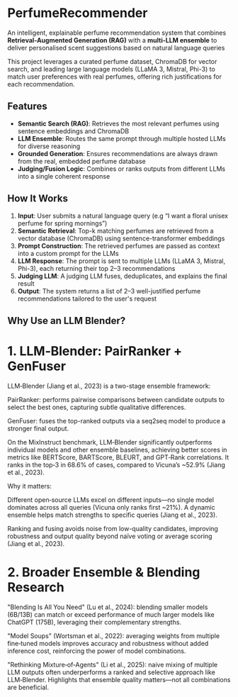 # PerfumeRecommender

An intelligent, explainable perfume recommendation system that combines **Retrieval-Augmented Generation (RAG)** with a **multi-LLM ensemble** to deliver personalised scent suggestions based on natural language queries

This project leverages a curated perfume dataset, ChromaDB for vector search, and leading large language models (LLaMA 3, Mistral, Phi-3) to match user preferences with real perfumes, offering rich justifications for each recommendation.

## Features
- **Semantic Search (RAG)**: Retrieves the most relevant perfumes using sentence embeddings and ChromaDB
- **LLM Ensemble**: Routes the same prompt through multiple hosted LLMs for diverse reasoning
- **Grounded Generation**: Ensures recommendations are always drawn from the real, embedded perfume database
- **Judging/Fusion Logic**: Combines or ranks outputs from different LLMs into a single coherent response

## How It Works
1. **Input**: User submits a natural language query (e.g “I want a floral unisex perfume for spring mornings”)
2. **Semantic Retrieval**: Top-k matching perfumes are retrieved from a vector database (ChromaDB) using sentence-transformer embeddings
3. **Prompt Construction**: The retrieved perfumes are passed as context into a custom prompt for the LLMs
4. **LLM Response**: The prompt is sent to multiple LLMs (LLaMA 3, Mistral, Phi-3), each returning their top 2–3 recommendations
5. **Judging LLM**: A judging LLM fuses, deduplicates, and explains the final result
6. **Output**: The system returns a list of 2–3 well-justified perfume recommendations tailored to the user's request

## Why Use an LLM Blender?
# 1. LLM‑Blender: PairRanker + GenFuser
LLM‑Blender (Jiang et al., 2023) is a two-stage ensemble framework:

PairRanker: performs pairwise comparisons between candidate outputs to select the best ones, capturing subtle qualitative differences.

GenFuser: fuses the top-ranked outputs via a seq2seq model to produce a stronger final output.

On the MixInstruct benchmark, LLM‑Blender significantly outperforms individual models and other ensemble baselines, achieving better scores in metrics like BERTScore, BARTScore, BLEURT, and GPT‑Rank correlations. It ranks in the top‑3 in 68.6% of cases, compared to Vicuna’s ~52.9% (Jiang et al., 2023).

Why it matters:

Different open‑source LLMs excel on different inputs—no single model dominates across all queries (Vicuna only ranks first ~21%). A dynamic ensemble helps match strengths to specific queries (Jiang et al., 2023).

Ranking and fusing avoids noise from low-quality candidates, improving robustness and output quality beyond naïve voting or average scoring (Jiang et al., 2023).

# 2. Broader Ensemble & Blending Research
"Blending Is All You Need" (Lu et al., 2024): blending smaller models (6B/13B) can match or exceed performance of much larger models like ChatGPT (175B), leveraging their complementary strengths.

"Model Soups" (Wortsman et al., 2022): averaging weights from multiple fine‑tuned models improves accuracy and robustness without added inference cost, reinforcing the power of model combinations.

"Rethinking Mixture‑of‑Agents" (Li et al., 2025): naive mixing of multiple LLM outputs often underperforms a ranked and selective approach like LLM‑Blender. Highlights that ensemble quality matters—not all combinations are beneficial.

